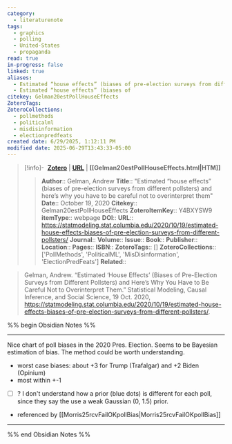 ```yaml
---
category:
  - literaturenote
tags:
  - graphics
  - polling
  - United-States
  - propaganda
read: true
in-progress: false
linked: true
aliases:
  - Estimated “house effects” (biases of pre-election surveys from different pollsters) and here’s why you have to be careful not to overinterpret them
  - Estimated “house effects” (biases of
citekey: Gelman20estPollHouseEffects
ZoteroTags: 
ZoteroCollections:
  - pollmethods
  - politicalml
  - misdisinformation
  - electionpredfeats
created date: 6/29/2025, 1:12:11 PM
modified date: 2025-06-29T13:43:33-05:00
---
```


> [!info]- &nbsp;[**Zotero**](zotero://select/library/items/Y4BXYSW9)  | [**URL**](https://statmodeling.stat.columbia.edu/2020/10/19/estimated-house-effects-biases-of-pre-election-surveys-from-different-pollsters/) | **[[Gelman20estPollHouseEffects.html|HTM]]**
>> **Author**:: Gelman, Andrew
> **Title**:: "Estimated “house effects” (biases of pre-election surveys from different pollsters) and here’s why you have to be careful not to overinterpret them"
> **Date**:: October 19, 2020
> **Citekey**:: Gelman20estPollHouseEffects
> **ZoteroItemKey**:: Y4BXYSW9
> **itemType**:: webpage
> **DOI**:: 
> **URL**:: https://statmodeling.stat.columbia.edu/2020/10/19/estimated-house-effects-biases-of-pre-election-surveys-from-different-pollsters/
> **Journal**:: 
> **Volume**:: 
> **Issue**:: 
> **Book**:: 
> **Publisher**:: 
> **Location**:: 
> **Pages**:: 
> **ISBN**:: 
> **ZoteroTags**:: []
> **ZoteroCollections**:: ['PollMethods', 'PoliticalML', 'MisDisinformation', 'ElectionPredFeats']
> **Related**::

>  Gelman, Andrew. “Estimated ‘House Effects’ (Biases of Pre-Election Surveys from Different Pollsters) and Here’s Why You Have to Be Careful Not to Overinterpret Them.” Statistical Modeling, Causal Inference, and Social Science, 19 Oct. 2020, https://statmodeling.stat.columbia.edu/2020/10/19/estimated-house-effects-biases-of-pre-election-surveys-from-different-pollsters/.

%% begin Obsidian Notes %%
___
Nice chart of poll biases in the 2020 Pres. Election.  Seems to be Bayesian estimation of bias.  The method could be worth understanding.

- worst case biases: about +3 for Trump (Trafalgar) and +2 Biden (Opinium)
- most within +-1
- [ ] ? I don't understand how a prior (blue dots) is different for each poll, since they say the use a weak Gaussian (0, 1.5) prior.
- referenced by [[Morris25rcvFailOKpollBias|Morris25rcvFailOKpollBias]] 
___
%% end Obsidian Notes %%
